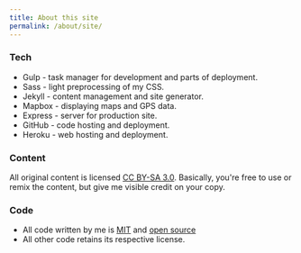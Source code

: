 ```yaml
---
title: About this site
permalink: /about/site/
---
```


### Tech

* Gulp - task manager for development and parts of deployment.
* Sass - light preprocessing of my CSS.
* Jekyll - content management and site generator.
* Mapbox - displaying maps and GPS data.
* Express - server for production site.
* GitHub - code hosting and deployment.
* Heroku - web hosting and deployment.

### Content

All original content is licensed [CC BY-SA 3.0](https://creativecommons.org/licenses/by-sa/3.0/us/). Basically, you're free to use or remix the content, but give me visible credit on your copy.

### Code

* All code written by me is [MIT](https://github.com/rupl/chrisruppel.com/blob/master/LICENSE.md) and [open source](https://github.com/rupl/chrisruppel.com/)
* All other code retains its respective license.
